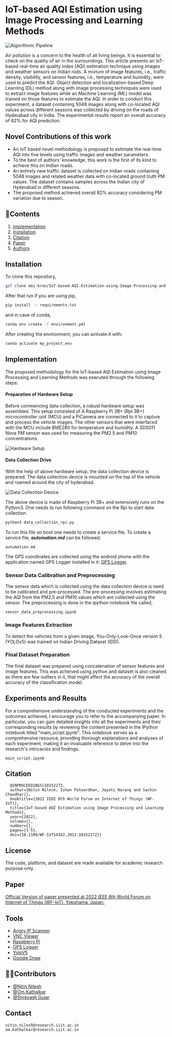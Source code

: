 
# IoT-based AQI Estimation using Image Processing and Learning Methods

![Algorithmic Pipeline](/algorithm_pipeline.png)

Air pollution is a concern to the health of all
living beings. It is essential to check on the quality of air in
the surroundings. This article presents an IoT-based real-time
air quality index (AQI) estimation technique using images and
weather sensors on Indian rods. A mixture of image features,
i.e., traffic density, visibility, and sensor features, i.e., temperature
and humidity, were used to predict the AQI. Object detection and
localization-based Deep Learning (DL) method along with image
processing techniques were used to extract image features while
an Machine Learning (ML) model was trained on those features
to estimate the AQI. In order to conduct this experiment, a
dataset containing 5048 images along with co-located AQI values
across different seasons was collected by driving on the roads
of Hyderabad city in India. The experimental results report an
overall accuracy of 82% for AQI prediction.


## Novel Contributions of this work

- An IoT based novel methodology is proposed to estimate the real-time AQI into five levels using traffic images and weather parameters. 
- To the best of authors’ knowledge, this work is the first of its kind to achieve this on Indian roads.
- An entirely new traffic dataset is collected on Indian roads containing 5048 images and related weather data with co-located ground truth PM values. The dataset contains samples across the Indian city of Hyderabad in different seasons.
- The proposed method achieved overall 82% accuracy considering PM variation due to season.


## 🌱Contents

1. [Implementation](#Implementation)
2. [Installation](#Installation)
3. [Citation](#Citation)
4. [Paper](#Paper)
5. [Authors](#Authors)
## Installation

To clone this repository, 

```bash
git clone omi-kron/IoT-based-AQI-Estimation-using-Image-Processing-and-Learning-Methods
```
After that run if you are using pip,

```bash
pip install -r requirements.txt
```

and in case of conda,

```bash
conda env create -f environment.yml

```
After creating the environment, you can activate it with:

```bash
conda activate my_project_env
```
## Implementation

The proposed methodology for the IoT-based AQI Estimation using Image Processing and Learning Methods was executed through the following steps:

#### Preparation of Hardware Setup

Before commencing data collection, a robust hardware setup was assembled. This setup consisted of A Raspberry Pi 3B+ (Rpi 3B+) microcontroller unit (MCU) and a PiCamera are connected to it to capture and process the vehicle images. The other sensors that were interfaced with the MCU include BME280 for temperature and humidity. A SDS011 Nova PM sensor was used for measuring the PM2.5 and PM10 concentrations.

![Hardware Setup](/hardware.png)

#### Data Collection Drive

With the help of above hardware setup, the data collection device is prepared. The data collection device is mounted on the top of the vehicle and roamed around the city of hyderabad.

![Data Collection Device](/AQI_node.png)

The above device is made of Raspberry Pi 3B+ and extensively runs on the Python3. One needs to run following command on the Rpi to start data collection.

```Python
python3 data_collection_rpi.py

```
To run this file on boot one needs to create a service file. To create a service file, ***automation.md*** can be followed.

```
automation.md
```

The GPS coordinates are collected using the android phone with the application named GPS Logger installed in it: [GPS Logger](https://play.google.com/store/apps/details?id=eu.basicairdata.graziano.gpslogger&hl=en&gl=US).

### Sensor Data Calibration and Preprocessing

The sensor data which is collected using the data collection device is need to be calibrated and pre-processed. The pre-processing involves estimating the AQI from the PM2.5 and PM10 values which are collected using the sensor. The preprocessing is done in the ipython notebook file called,

```
sensor_data_preprocessing.ipynb
```

### Image Features Extraction

To detect the vehicles from a given image,
You-Only-Look-Once version 5 (YOLOv5) was trained
on Indian Driving Dataset (IDD). 

### Final Dataset Preparation

The final dataset was prepared using concatenation of sensor features and image features. This was acheived using python and dataset is also cleaned as there are few outliers in it, that might affect the accuracy of the overall accuracy of the classification model. 
 



## Experiments and Results

For a comprehensive understanding of the conducted experiments and the outcomes achieved, I encourage you to refer to the accompanying paper. In particular, you can gain detailed insights into all the experiments and their corresponding results by reviewing the content presented in the IPython notebook titled "main_script.ipynb". This notebook serves as a comprehensive resource, providing thorough explanations and analyses of each experiment, making it an invaluable reference to delve into the research's intricacies and findings.

```
main_script.ipynb
```
## Citation

```
  @INPROCEEDINGS{10152272,
  author={Nitin Nilesh, Ishan Patwardhan, Jayati Narang and Sachin Chaudhari},
  booktitle={2022 IEEE 8th World Forum on Internet of Things (WF-IoT)}, 
  title={IoT-based AQI Estimation using Image Processing and Learning Methods}, 
  year={2022},
  volume={},
  number={},
  pages={1-5},
  doi={10.1109/WF-IoT54382.2022.10152272}}
```
## License

The code, platform, and dataset are made available for academic research purpose only.

## Paper

[Official Version of paper presented at 2022 IEEE 8th World Forum on Internet of Things (WF-IoT), Yokohama, Japan.](https://ieeexplore.ieee.org/document/10152272)
## Tools 

- [Angry IP Scanner]() 
- [VNC Viewer]()
- [Raspberry Pi]()
- [GPS Logger]()
- [YoloV5]()
- [Google Draw]()
## 👨‍🏫Contributors

- [@Nitin Nilesh](https://github.com/Pi-Rasp)
- [@Om Kathalkar](https://github.com/omi-kron)
- [@Shreyash Gujar](https://github.com/ShreyashGujar)
## Contact

```
nitin.nilesh@research.iiit.ac.in
om.kathalkar@research.iiit.ac.in
```
